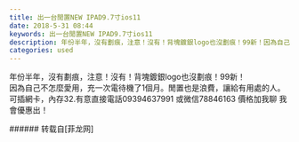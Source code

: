 ```yaml
---
title: 出一台閒置NEW IPAD9.7寸ios11
date: 2018-5-31 08:44
keywords: 出一台閒置NEW IPAD9.7寸ios11
description: 年份半年，沒有劃痕，注意！沒有！背塊鍍銀logo也沒劃痕！99新！因為自己不怎麼愛用，充一次電待機了1個月。閒置也是浪費，讓給有用處的人。可插網卡，內存32.有意直接電話09394637991 或微信78846163 價格加我聊 我會優惠出！
categories: used
---
```

<td class="t_f" id="postmessage_1377699">

年份半年，沒有劃痕，注意！沒有！背塊鍍銀logo也沒劃痕！99新！<br/>
因為自己不怎麼愛用，充一次電待機了1個月。閒置也是浪費，讓給有用處的人。<br/>
可插網卡，內存32.有意直接電話09394637991 或微信78846163 價格加我聊 我會優惠出！<br/>
</td>
###### 转载自[菲龙网]